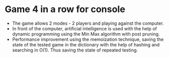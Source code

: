 # Game 4 in a row for console

* The game allows 2 modes - 2 players and playing against the computer.
* In front of the computer, artificial intelligence is used with the help of dynamic programming using the Min Max algorithm with post pruning.
* Performance improvement using the memoization technique, saving the state of the tested game in the dictionary with the help of hashing and searching in O(1). Thus saving the state of repeated testing.
